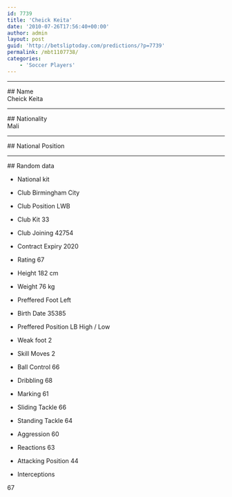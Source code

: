 ```yaml
---
id: 7739
title: 'Cheick Keita'
date: '2010-07-26T17:56:40+00:00'
author: admin
layout: post
guid: 'http://betsliptoday.com/predictions/?p=7739'
permalink: /mbt1107738/
categories:
    - 'Soccer Players'
---
```


- - - - - -

\## Name  
 Cheick Keita

- - - - - -

\## Nationality  
 Mali

- - - - - -

\## National Position

- - - - - -

\## Random data

- National kit
- Club
 Birmingham City

- Club Position
 LWB

- Club Kit
 33

- Club Joining
 42754

- Contract Expiry
 2020

- Rating
 67

- Height
 182 cm

- Weight
 76 kg

- Preffered Foot
 Left

- Birth Date
 35385

- Preffered Position
 LB High / Low

- Weak foot
 2

- Skill Moves
 2

- Ball Control
 66

- Dribbling
 68

- Marking
 61

- Sliding Tackle
 66

- Standing Tackle
 64

- Aggression
 60

- Reactions
 63

- Attacking Position
 44

- Interceptions

 67